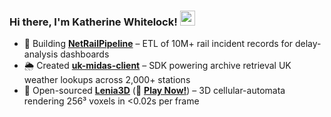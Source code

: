 ### Hi there, I'm Katherine Whitelock! <img src="https://raw.githubusercontent.com/MartinHeinz/MartinHeinz/master/wave.gif" width="24px">

- 🚄 Building [**NetRailPipeline**](…) – ETL of 10M+ rail incident records for delay-analysis dashboards  
- 🌦️ Created [**uk-midas-client**](…) – SDK powering archive retrieval UK weather lookups across 2,000+ stations  
- 🧬 Open-sourced [**Lenia3D**](…) (🚀 **[Play Now!](https://katielocks.github.io/Projects/Lenia3D/)**) – 3D cellular-automata rendering 256³ voxels in <0.02s per frame  
